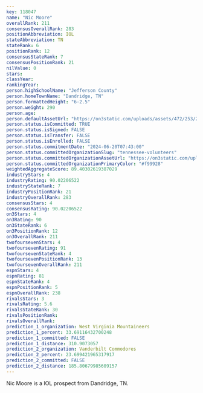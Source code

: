 ```yaml
---
key: 118047
name: "Nic Moore"
overallRank: 211
consensusOverallRank: 283
positionAbbreviation: IOL
stateAbbreviation: TN
stateRank: 6
positionRank: 12
consensusStateRank: 7
consensusPositionRank: 21
nilValue: 0
stars: 
classYear: 
rankingYear: 
person.highSchoolName: "Jefferson County"
person.homeTownName: "Dandridge, TN"
person.formattedHeight: "6-2.5"
person.weight: 290
person.age: 
person.defaultAssetUrl: "https://on3static.com/uploads/assets/472/253/253472.png"
person.status.isCommitted: TRUE
person.status.isSigned: FALSE
person.status.isTransfer: FALSE
person.status.isEnrolled: FALSE
person.status.commitmentDate: "2024-06-20T07:43:00"
person.status.committedOrganizationSlug: "tennessee-volunteers"
person.status.committedOrganizationAssetUrl: "https://on3static.com/uploads/assets/266/150/150266.svg"
person.status.committedOrganizationPrimaryColor: "#f99928"
weightedAggregateScore: 89.40302619387029
industryStars: 4
industryRating: 90.02206522
industryStateRank: 7
industryPositionRank: 21
industryOverallRank: 283
consensusStars: 4
consensusRating: 90.02206522
on3Stars: 4
on3Rating: 90
on3StateRank: 6
on3PositionRank: 12
on3OverallRank: 211
twofoursevenStars: 4
twofoursevenRating: 91
twofoursevenStateRank: 4
twofoursevenPositionRank: 13
twofoursevenOverallRank: 211
espnStars: 4
espnRating: 81
espnStateRank: 4
espnPositionRank: 5
espnOverallRank: 238
rivalsStars: 3
rivalsRating: 5.6
rivalsStateRank: 30
rivalsPositionRank: 
rivalsOverallRank: 
prediction_1_organization: West Virginia Mountaineers
prediction_1_percent: 33.69116432700248
prediction_1_committed: FALSE
prediction_1_distance: 310.9073057
prediction_2_organization: Vanderbilt Commodores
prediction_2_percent: 23.699421965317917
prediction_2_committed: FALSE
prediction_2_distance: 185.80679985609157
---
```

Nic Moore is a IOL prospect from Dandridge, TN.